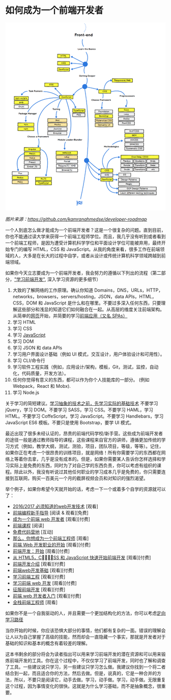 # 如何成为一个前端开发者

![](../images/makingFED.png "https://github.com/kamranahmedse/developer-roadmap")

<cite>图片来源：<a href="https://github.com/kamranahmedse/developer-roadmap">https://github.com/kamranahmedse/developer-roadmap</a></cite>

一个人到底怎么做才能成为一个前端开发者？这是一个很复杂的问题。直到目前，你也不能通过读大学来获得一个前端工程师学位。而且，我几乎没有听到或者看到一个前端工程师，是因为遭受计算机科学学位和平面设计学位可能被弃用，最终开始专门的编写 HTML，CSS 和 JavaScript。从我的角度来看，很多工作在前端领域的人，大多是在长大的过程中自学，或者从设计或传统计算机科学领域跨越到前端领域。

如果你今天立志要成为一个前端开发者，我会努力的遵循以下列出的流程（第二部分，["学习前端开发"](https://frontendmasters.gitbooks.io/front-end-handbook-2017/content/learning/self-direct-learning.html), 深入学习资源的更多细节）

1. 大致的了解网络的工作原理。确认你知道 Domains，DNS，URLs，HTTP，networks，browsers，servers/hosting，JSON，data APIs，HTML，CSS，DOM 和 JavaScript 是什么和在哪里。不要过多深入任何东西，只要理解这些部分和浅显的知道它们如何融合在一起。从高层的维度关注前端架构。 从简单的[网页](https://github.com/h5bp/html5-boilerplate/blob/master/dist/index.html)开始，并简要的学习[前端应用（又名 SPAs）](http://developer.telerik.com/featured/front-end-driven-applications-new-approach-applications/)
2. 学习 HTML
3. 学习 CSS
4. 学习 [JavaScript](https://youtu.be/QjKH1J77gjI?list=PL055Epbe6d5bQubu5EWf_kUNA3ef_qbmL)
5. 学习 DOM
6. 学习 JSON 和 data APIs
7. 学习用户界面设计基础（例如 UI 模式，交互设计，用户体验设计和可用性）。
8. 学习 CLI/命令行
9. 学习软件工程实践（例如，应用设计/架构，模板，Git，测试，监控，自动化，代码质量，开发方法）。
10. 任何你觉得有意义的东西，都可以作为你个人技能库的一部分。 (例如 Webpack，React 和 Mobx).
11. 学习 Node.js

关于学习的简短建议。[学习抽象的技术之前，先学习实际的基础技术](https://youtu.be/QjKH1J77gjI?list=PL055Epbe6d5bQubu5EWf_kUNA3ef_qbmL) 不要学习 jQuery，学习 DOM。不要学习 SASS，学习 CSS。不要学习 HAML，学习 HTML。不要学习 CoffeScript，学习 JavaScript。不要学习 Handlebars，学习 JavaScript ES6 模板。不要只是使用 Bootstrap，要学 UI 模式。

最近出现了很多未经认证的，昂贵的前端代码学校/新手营。这些成为前端开发者的途径一般是通过教师指导的课程，这些课程来自官方的讲师，遵循更加传统的学习方式（例如，教学大纲，测试，测验，项目，团队项目，等级，等等）。记住，如果你正在考虑一个很昂贵的训练项目，就是网络！所有你需要学习的东西都在网络上等着你去拿，几乎是没有成本的。但是，如果你需要某人告诉你怎样选择和学习实际上是免费的东西，同时为了对自己学的东西负责，你可以考虑有组织的课程。除此以外，我没有听说过其他任何职业的学习成本几乎是免费的，你只需要连接到互联网，购买一百美元一个月的截屏视频会员和对知识的强烈渴望。

举个例子，如果你希望今天就开始的话，考虑一下一个或着多个自学的资源就可以了：

* [2016/2017 必须知道的web开发技术](https://www.youtube.com/watch?v=sBzRwzY7G-k) [观看]
* [前端编程新手指导](https://www.springboard.com/learning-paths/beginners-guide-front-end-programming/learn/) [阅读 & 观看][免费]
* [成为一个前端 web 开发者](https://www.lynda.com/learning-paths/Web/become-a-front-end-web-developer) [观看][付费]
* [前端课程](https://gist.github.com/stevekinney/03027e71aac341af14a2) [阅读]
* [免费代码营地](http://freecodecamp.com/) [互动]
* [那么，你想成为一个前端工程师](https://www.youtube.com/watch?v=Lsg84NtJbmI) [观看]
* [前端 Web 开发职业的开始](http://www.pluralsight.com/courses/front-end-web-development-career-kickstart) [观看][付费]
* [前端开发：开始](http://www.pluralsight.com/courses/front-end-web-development-get-started) [观看][付费]
* [从 HTML5，CSS 和 JavaScript 快速开始前端开发](http://www.pluralsight.com/courses/front-end-web-app-html5-javascript-css) [观看][付费]
* [前端开发介绍](https://frontendmasters.com/courses/web-development/) [观看][付费]
* [前端web开发基础](https://www.udemy.com/foundations-of-front-end-development/) [观看][付费]
* [学习前端工程](https://frontendmasters.com/courses/lean-front-end-engineering/) [观看][付费]
* [学习前端 web 开发](https://teamtreehouse.com/tracks/front-end-web-development) [观看][付费]
* [征服前端开发](https://mijingo.com/products/bundles/front-end-dev-mastery/) [观看][付费]
* [前端 web 开发者入门](https://www.udacity.com/course/front-end-web-developer-nanodegree--nd001) [观看][付费]
* [全栈前端工程师](https://frontendmasters.com/courses/full-stack/) [观看]

如果你不是一个自我驱动的人，并且需要一个更加结构化的方法，你可以考虑[定向学习路径](../learning/direct-learning.md#get-there)

当你开始的时候，你应该恐惧大部分的事情，他们都有复杂的一面。错误的理解会让人以为自己掌握了高级的技能，然而却会一直隐藏一个事实，那就是开发者对于基础的知识和基本的概念有着较差的理解。

这本书剩余的部分将会为读者指出可以用来学习前端开发的潜在资源和可以用来锻炼前端开发的工具。你在这个过程中，不仅仅学习了前端开发，同时也了解和调查了工具。一些建议说只学习，另一些建议只学习怎么做。我建议你找到一个将二者结合到一起，而且适合你的方法，然后去做。但是，说真的，它是一种合并的方法，所以，不要只是阅读它，动手去做。学习，动手做。学习，动手做。无限重复这个过程，因为事情变化的很快。这就是为什么学习基础，而不是抽象概念，很重要。






























